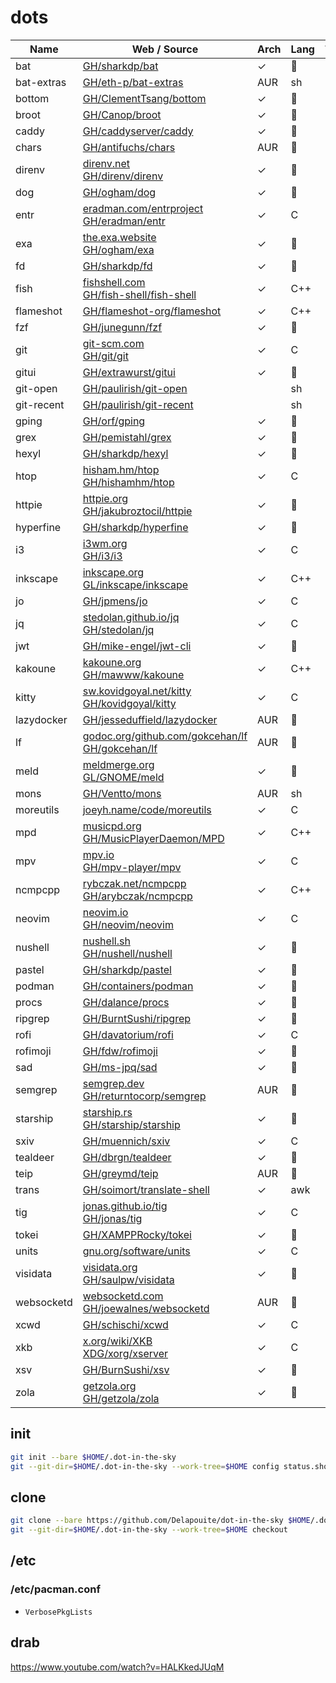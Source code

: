 # dots

Name | Web / Source | Arch | Lang | TLDR | Date | Version |
-----|--------------|------|------|------|------|---------|
bat | [GH/sharkdp/bat](https://github.com/sharkdp/bat) | ✓ | 🦀 | ✓ | ![lc](https://img.shields.io/github/last-commit/sharkdp/bat?label=) | ![v](https://img.shields.io/github/v/release/sharkdp/bat?sort=semver&label=)
bat-extras | [GH/eth-p/bat-extras](https://github.com/eth-p/bat-extras) | AUR | sh |   | ![lc](https://img.shields.io/github/last-commit/eth-p/bat-extras?label=) | ![v](https://img.shields.io/github/v/release/eth-p/bat-extras?sort=semver&label=)
bottom | [GH/ClementTsang/bottom](https://github.com/ClementTsang/bottom) | ✓ | 🦀 | ✓ | ![lc](https://img.shields.io/github/last-commit/ClementTsang/bottom?label=) | ![v](https://img.shields.io/github/v/release/ClementTsang/bottom?sort=semver&label=)
broot | [GH/Canop/broot](https://github.com/Canop/broot) | ✓ | 🦀 |   | ![lc](https://img.shields.io/github/last-commit/Canop/broot?label=) | ![v](https://img.shields.io/github/v/release/Canop/broot?sort=semver&label=)
caddy | [GH/caddyserver/caddy](https://github.com/caddyserver/caddy) | ✓ | 🐹 | ✓ | ![lc](https://img.shields.io/github/last-commit/caddyserver/caddy?label=) | ![v](https://img.shields.io/github/v/release/caddyserver/caddy?sort=semver&label=)
chars | [GH/antifuchs/chars](https://github.com/antifuchs/chars) | AUR | 🦀 | ✓ | ![lc](https://img.shields.io/github/last-commit/antifuchs/chars?label=) | ![v](https://img.shields.io/github/v/release/antifuchs/chars?sort=semver&label=)
direnv | [direnv.net](https://direnv.net/)<br>[GH/direnv/direnv](https://github.com/direnv/direnv) | ✓ | 🐹 | ✓ | ![lc](https://img.shields.io/github/last-commit/direnv/direnv?label=) | ![v](https://img.shields.io/github/v/release/direnv/direnv?sort=semver&label=)
dog | [GH/ogham/dog](https://github.com/ogham/dog) | ✓ | 🦀 |   | ![lc](https://img.shields.io/github/last-commit/ogham/dog?label=) | ![v](https://img.shields.io/github/v/release/ogham/dog?sort=semver&label=)
entr | [eradman.com/entrproject](http://eradman.com/entrproject/)<br>[GH/eradman/entr](https://github.com/eradman/entr) | ✓ | C | ✓ | ![lc](https://img.shields.io/github/last-commit/eradman/entr?label=) | ![v](https://img.shields.io/github/v/release/eradman/entr?sort=semver&label=)
exa | [the.exa.website](https://the.exa.website/)<br>[GH/ogham/exa](https://github.com/ogham/exa) | ✓ | 🦀 | ✓ | ![lc](https://img.shields.io/github/last-commit/ogham/exa?label=) | ![v](https://img.shields.io/github/v/release/ogham/exa?sort=semver&label=)
fd | [GH/sharkdp/fd](https://github.com/sharkdp/fd) | ✓ | 🦀 | ✓ | ![lc](https://img.shields.io/github/last-commit/sharkdp/fd?label=) | ![v](https://img.shields.io/github/v/release/sharkdp/fd?sort=semver&label=)
fish | [fishshell.com](https://fishshell.com/)<br>[GH/fish-shell/fish-shell](https://github.com/fish-shell/fish-shell) | ✓ | C++ | ✓ |![lc](https://img.shields.io/github/last-commit/fish-shell/fish-shell?label=) | ![v](https://img.shields.io/github/v/release/fish-shell/fish-shell?sort=semver&label=)
flameshot | [GH/flameshot-org/flameshot](https://github.com/flameshot-org/flameshot) | ✓ | C++ | ✓ |![lc](https://img.shields.io/github/last-commit/flameshot-org/flameshot?label=) | ![v](https://img.shields.io/github/v/release/flameshot-org/flameshot?sort=semver&label=)
fzf | [GH/junegunn/fzf](https://github.com/junegunn/fzf) | ✓ | 🐹 | ✓ | ![lc](https://img.shields.io/github/last-commit/junegunn/fzf?label=) | ![v](https://img.shields.io/github/v/release/junegunn/fzf?sort=semver&label=)
git | [git-scm.com](https://git-scm.com/)<br>[GH/git/git](https://github.com/git/git) | ✓ | C | ✓ | ![lc](https://img.shields.io/github/last-commit/git/git?label=) | ![v](https://img.shields.io/github/v/release/git/git?sort=semver&label=)
gitui | [GH/extrawurst/gitui](https://github.com/extrawurst/gitui) | ✓ | 🦀 |   | ![lc](https://img.shields.io/github/last-commit/extrawurst/gitui?label=) | ![v](https://img.shields.io/github/v/release/extrawurst/gitui?sort=semver&label=)
git-open | [GH/paulirish/git-open](https://github.com/paulirish/git-open) |   | sh  |   | ![lc](https://img.shields.io/github/last-commit/paulirish/git-open?label=) | ![v](https://img.shields.io/github/v/release/paulirish/git-open?sort=semver&label=)
git-recent | [GH/paulirish/git-recent](https://github.com/paulirish/git-recent) |   | sh  |   | ![lc](https://img.shields.io/github/last-commit/paulirish/git-recent?label=) | ![v](https://img.shields.io/github/v/release/paulirish/git-recent?sort=semver&label=)
gping | [GH/orf/gping](https://github.com/orf/gping) | ✓ | 🦀 |   | ![lc](https://img.shields.io/github/last-commit/orf/gping?label=) | ![v](https://img.shields.io/github/v/release/orf/gping?sort=semver&label=)
grex | [GH/pemistahl/grex](https://github.com/pemistahl/grex) | ✓ | 🦀 |   | ![lc](https://img.shields.io/github/last-commit/pemistahl/grex?label=) | ![v](https://img.shields.io/github/v/release/pemistahl/grex?sort=semver&label=)
hexyl | [GH/sharkdp/hexyl](https://github.com/sharkdp/hexyl) | ✓ | 🦀 | ✓ | ![lc](https://img.shields.io/github/last-commit/sharkdp/hexyl?label=) | ![v](https://img.shields.io/github/v/release/sharkdp/hexyl?sort=semver&label=)
htop | [hisham.hm/htop](https://hisham.hm/htop/)<br>[GH/hishamhm/htop](https://github.com/hishamhm/htop) | ✓ | C | ✓ | ![lc](https://img.shields.io/github/last-commit/hishamhm/htop?label=) | ![v](https://img.shields.io/github/v/release/hishamhm/htop?sort=semver&label=)
httpie | [httpie.org](https://httpie.org/)<br>[GH/jakubroztocil/httpie](https://github.com/jakubroztocil/httpie) | ✓ | 🐍 | ✓ | ![lc](https://img.shields.io/github/last-commit/jakubroztocil/httpie?label=) | ![v](https://img.shields.io/github/v/release/jakubroztocil/httpie?sort=semver&label=)
hyperfine | [GH/sharkdp/hyperfine](https://github.com/sharkdp/hyperfine) | ✓ | 🦀 | ✓ | ![lc](https://img.shields.io/github/last-commit/sharkdp/hyperfine?label=) | ![v](https://img.shields.io/github/v/release/sharkdp/hyperfine?sort=semver&label=)
i3 | [i3wm.org](https://i3wm.org/)<br>[GH/i3/i3](https://github.com/i3/i3) | ✓ | C | ✓ | ![lc](https://img.shields.io/github/last-commit/i3/i3?label=) | ![v](https://img.shields.io/github/v/release/i3/i3?sort=semver&label=)
inkscape | [inkscape.org](https://inkscape.org/)<br>[GL/inkscape/inkscape](https://gitlab.com/inkscape/inkscape) | ✓ | C++ | ✓ |
jo | [GH/jpmens/jo](https://github.com/jpmens/jo) | ✓ | C | ✓ | ![lc](https://img.shields.io/github/last-commit/jpmens/jo?label=) | ![v](https://img.shields.io/github/v/release/jpmens/jo?sort=semver&label=)
jq | [stedolan.github.io/jq](https://stedolan.github.io/jq/)<br>[GH/stedolan/jq](https://github.com/stedolan/jq) | ✓ | C | ✓ | ![lc](https://img.shields.io/github/last-commit/stedolan/jq?label=) | ![v](https://img.shields.io/github/v/release/stedolan/jq?sort=semver&label=)
jwt | [GH/mike-engel/jwt-cli](https://github.com/mike-engel/jwt-cli) | ✓ | 🦀 | ✓ | ![lc](https://img.shields.io/github/last-commit/mike-engel/jwt-cli?label=) | ![v](https://img.shields.io/github/v/release/mike-engel/jwt-cli?sort=semver&label=)
kakoune | [kakoune.org](https://kakoune.org/)<br>[GH/mawww/kakoune](https://github.com/mawww/kakoune) | ✓ | C++ | ✓ | ![lc](https://img.shields.io/github/last-commit/mawww/kakoune?label=) | ![v](https://img.shields.io/github/v/release/mawww/kakoune?sort=semver&label=)
kitty | [sw.kovidgoyal.net/kitty](https://sw.kovidgoyal.net/kitty/)<br>[GH/kovidgoyal/kitty](https://github.com/kovidgoyal/kitty) | ✓ | C |   | ![lc](https://img.shields.io/github/last-commit/kovidgoyal/kitty?label=) | ![v](https://img.shields.io/github/v/release/kovidgoyal/kitty?sort=semver&label=)
lazydocker | [GH/jesseduffield/lazydocker](https://github.com/jesseduffield/lazydocker) | AUR | 🐹 |   | ![lc](https://img.shields.io/github/last-commit/jesseduffield/lazydocker?label=) | ![v](https://img.shields.io/github/v/release/jesseduffield/lazydocker?sort=semver&label=)
lf | [godoc.org/github.com/gokcehan/lf](https://godoc.org/github.com/gokcehan/lf)<br>[GH/gokcehan/lf](https://github.com/gokcehan/lf) | AUR | 🐹 |   | ![lc](https://img.shields.io/github/last-commit/gokcehan/lf?label=) | ![v](https://img.shields.io/github/v/release/gokcehan/lf?sort=semver&label=)
meld | [meldmerge.org](https://meldmerge.org/)<br>[GL/GNOME/meld](https://gitlab.gnome.org/GNOME/meld) | ✓ | 🐍| ✓ |
mons | [GH/Ventto/mons](https://github.com/Ventto/mons) | AUR | sh |   | ![lc](https://img.shields.io/github/last-commit/Ventto/mons?label=) | ![v](https://img.shields.io/github/v/release/Ventto/mons?sort=semver&label=)
moreutils | [joeyh.name/code/moreutils](https://joeyh.name/code/moreutils/) | ✓ | C |
mpd | [musicpd.org](https://www.musicpd.org/)<br>[GH/MusicPlayerDaemon/MPD](https://github.com/MusicPlayerDaemon/MPD) | ✓ | C++ |   | ![lc](https://img.shields.io/github/last-commit/MusicPlayerDaemon/MPD?label=) | ![v](https://img.shields.io/github/v/release/MusicPlayerDaemon/MPD?sort=semver&label=)
mpv | [mpv.io](https://mpv.io/)<br>[GH/mpv-player/mpv](https://github.com/mpv-player/mpv) | ✓ | C | ✓ | ![lc](https://img.shields.io/github/last-commit/mpv-player/mpv?label=) | ![v](https://img.shields.io/github/v/release/mpv-player/mpv?sort=semver&label=)
ncmpcpp | [rybczak.net/ncmpcpp](https://rybczak.net/ncmpcpp/)<br>[GH/arybczak/ncmpcpp](https://github.com/arybczak/ncmpcpp) | ✓ | C++ | ✓ | ![lc](https://img.shields.io/github/last-commit/arybczak/ncmpcpp?label=) | ![v](https://img.shields.io/github/v/release/arybczak/ncmpcpp?sort=semver&label=)
neovim | [neovim.io](https://neovim.io/)<br>[GH/neovim/neovim](https://github.com/neovim/neovim) | ✓ | C | ✓ | ![lc](https://img.shields.io/github/last-commit/neovim/neovim?label=) | ![v](https://img.shields.io/github/v/release/neovim/neovim?sort=semver&label=)
nushell | [nushell.sh](https://www.nushell.sh)<br>[GH/nushell/nushell](https://github.com/nushell/nushell) | ✓ | 🦀 |   | ![lc](https://img.shields.io/github/last-commit/nushell/nushell?label=) | ![v](https://img.shields.io/github/v/release/nushell/nushell?sort=semver&label=)
pastel | [GH/sharkdp/pastel](https://github.com/sharkdp/pastel) | ✓ | 🦀 | ✓ | ![lc](https://img.shields.io/github/last-commit/sharkdp/pastel?label=) | ![v](https://img.shields.io/github/v/release/sharkdp/pastel?sort=semver&label=)
podman | [GH/containers/podman](https://github.com/containers/podman) | ✓ | 🐹 | ✓ | ![lc](https://img.shields.io/github/last-commit/containers/podman?label=) | ![v](https://img.shields.io/github/v/release/containers/podman?sort=semver&label=)
procs  | [GH/dalance/procs](https://github.com/dalance/procs) | ✓ | 🦀 |   | ![lc](https://img.shields.io/github/last-commit/dalance/procs?label=) | ![v](https://img.shields.io/github/v/release/dalance/procs?sort=semver&label=)
ripgrep  | [GH/BurntSushi/ripgrep](https://github.com/BurntSushi/ripgrep) | ✓ | 🦀 | ✓ | ![lc](https://img.shields.io/github/last-commit/BurntSushi/ripgrep?label=) | ![v](https://img.shields.io/github/v/release/BurntSushi/ripgrep?sort=semver&label=)
rofi | [GH/davatorium/rofi](https://github.com/davatorium/rofi) | ✓ | C | ✓ | ![lc](https://img.shields.io/github/last-commit/davatorium/rofi?label=) | ![v](https://img.shields.io/github/v/release/davatorium/rofi?sort=semver&label=)
rofimoji | [GH/fdw/rofimoji](https://github.com/fdw/rofimoji) | ✓ | 🐍 |   | ![lc](https://img.shields.io/github/last-commit/fdw/rofimoji?label=) | ![v](https://img.shields.io/github/v/release/fdw/rofimoji?sort=semver&label=)
sad | [GH/ms-jpq/sad](https://github.com/ms-jpq/sad) | ✓ | 🦀 |   | ![lc](https://img.shields.io/github/last-commit/ms-jpq/sad?label=) | ![v](https://img.shields.io/github/v/release/ms-jpq/sad?sort=semver&label=)
semgrep | [semgrep.dev](https://semgrep.dev/)<br>[GH/returntocorp/semgrep](https://github.com/returntocorp/semgrep) | AUR | 🐪 |   | ![lc](https://img.shields.io/github/last-commit/returntocorp/semgrep?label=) | ![v](https://img.shields.io/github/v/release/returntocorp/semgrep?sort=semver&label=)
starship | [starship.rs](https://starship.rs/)<br>[GH/starship/starship](https://github.com/starship/starship) | ✓ | 🦀 |   | ![lc](https://img.shields.io/github/last-commit/starship/starship?label=) | ![v](https://img.shields.io/github/v/release/starship/starship?sort=semver&label=)
sxiv | [GH/muennich/sxiv](https://github.com/muennich/sxiv) | ✓ | C | ✓ | ![lc](https://img.shields.io/github/last-commit/muennich/sxiv?label=) | ![v](https://img.shields.io/github/v/release/muennich/sxiv?sort=semver&label=)
tealdeer | [GH/dbrgn/tealdeer](https://github.com/dbrgn/tealdeer) | ✓ | 🦀 | ✓ | ![lc](https://img.shields.io/github/last-commit/dbrgn/tealdeer?label=) | ![v](https://img.shields.io/github/v/release/dbrgn/tealdeer?sort=semver&label=)
teip | [GH/greymd/teip](https://github.com/greymd/teip) | AUR | 🦀 | ✓ | ![lc](https://img.shields.io/github/last-commit/greymd/teip?label=) | ![v](https://img.shields.io/github/v/release/greymd/teip?sort=semver&label=)
trans | [GH/soimort/translate-shell](https://github.com/soimort/translate-shell) | ✓ | awk | ✓ | ![lc](https://img.shields.io/github/last-commit/soimort/translate-shell?label=) | ![v](https://img.shields.io/github/v/release/soimort/translate-shell?sort=semver&label=)
tig | [jonas.github.io/tig](https://jonas.github.io/tig/)<br>[GH/jonas/tig](https://github.com/jonas/tig) | ✓ | C | ✓ | ![lc](https://img.shields.io/github/last-commit/jonas/tig?label=) | ![v](https://img.shields.io/github/v/release/jonas/tig?sort=semver&label=)
tokei | [GH/XAMPPRocky/tokei](https://github.com/XAMPPRocky/tokei) | ✓ | 🦀 | ✓ | ![lc](https://img.shields.io/github/last-commit/XAMPPRocky/tokei?label=) | ![v](https://img.shields.io/github/v/release/XAMPPRocky/tokei?sort=semver&label=)
units | [gnu.org/software/units](https://www.gnu.org/software/units/) | ✓ | C |
visidata | [visidata.org](https://www.visidata.org/)<br>[GH/saulpw/visidata](https://github.com/saulpw/visidata) | ✓ | 🐍 |   | ![lc](https://img.shields.io/github/last-commit/saulpw/visidata?label=) | ![v](https://img.shields.io/github/v/release/saulpw/visidata?sort=semver&label=)
websocketd | [websocketd.com](http://websocketd.com/)<br>[GH/joewalnes/websocketd](https://github.com/joewalnes/websocketd) | AUR | 🐹 |   | ![lc](https://img.shields.io/github/last-commit/joewalnes/websocketd?label=) | ![v](https://img.shields.io/github/v/release/joewalnes/websocketd?sort=semver&label=)
xcwd | [GH/schischi/xcwd](https://github.com/schischi/xcwd) | ✓ | C |   | ![lc](https://img.shields.io/github/last-commit/schischi/xcwd?label=) | ![v](https://img.shields.io/github/v/release/schischi/xcwd?sort=semver&label=)
xkb | [x.org/wiki/XKB](https://www.x.org/wiki/XKB/)<br>[XDG/xorg/xserver](https://cgit.freedesktop.org/xorg/xserver/tree/xkb) | ✓ | C |
xsv | [GH/BurnSushi/xsv](https://github.com/BurntSushi/xsv) | ✓ | 🦀 | ✓ | ![lc](https://img.shields.io/github/last-commit/BurntSushi/xsv?label=) | ![v](https://img.shields.io/github/v/release/BurntSushi/xsv?sort=semver&label=)
zola | [getzola.org](https://www.getzola.org)<br>[GH/getzola/zola](https://github.com/getzola/zola) | ✓ | 🦀 | ✓ | ![lc](https://img.shields.io/github/last-commit/getzola/zola?label=) | ![v](https://img.shields.io/github/v/release/getzola/zola?sort=semver&label=)

## init

```sh
git init --bare $HOME/.dot-in-the-sky
git --git-dir=$HOME/.dot-in-the-sky --work-tree=$HOME config status.showUntrackedFiles no
```

## clone

```sh
git clone --bare https://github.com/Delapouite/dot-in-the-sky $HOME/.dot-in-the-sky
git --git-dir=$HOME/.dot-in-the-sky --work-tree=$HOME checkout
```

## /etc

### /etc/pacman.conf

- `VerbosePkgLists`

## drab

https://www.youtube.com/watch?v=HALKkedJUqM
